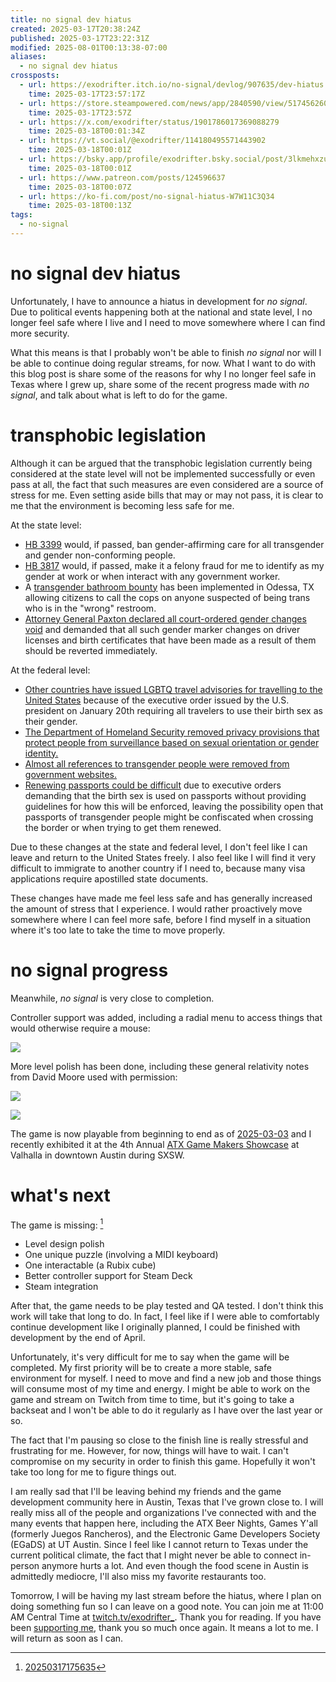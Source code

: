 ```yaml
---
title: no signal dev hiatus
created: 2025-03-17T20:38:24Z
published: 2025-03-17T23:22:31Z
modified: 2025-08-01T00:13:38-07:00
aliases:
  - no signal dev hiatus
crossposts:
  - url: https://exodrifter.itch.io/no-signal/devlog/907635/dev-hiatus
    time: 2025-03-17T23:57:17Z
  - url: https://store.steampowered.com/news/app/2840590/view/517456260517332616
    time: 2025-03-17T23:57Z
  - url: https://x.com/exodrifter/status/1901786017369088279
    time: 2025-03-18T00:01:34Z
  - url: https://vt.social/@exodrifter/114180495571443902
    time: 2025-03-18T00:01Z
  - url: https://bsky.app/profile/exodrifter.bsky.social/post/3lkmehxzuac2x
    time: 2025-03-18T00:01Z
  - url: https://www.patreon.com/posts/124596637
    time: 2025-03-18T00:07Z
  - url: https://ko-fi.com/post/no-signal-hiatus-W7W11C3Q34
    time: 2025-03-18T00:13Z
tags:
  - no-signal
---
```


# no signal dev hiatus

Unfortunately, I have to announce a hiatus in development for _no signal_. Due to political events happening both at the national and state level, I no longer feel safe where I live and I need to move somewhere where I can find more security.

What this means is that I probably won't be able to finish _no signal_ nor will I be able to continue doing regular streams, for now. What I want to do with this blog post is share some of the reasons for why I no longer feel safe in Texas where I grew up, share some of the recent progress made with _no signal_, and talk about what is left to do for the game.

# transphobic legislation

Although it can be argued that the transphobic legislation currently being considered at the state level will not be implemented successfully or even pass at all, the fact that such measures are even considered are a source of stress for me. Even setting aside bills that may or may not pass, it is clear to me that the environment is becoming less safe for me.

At the state level:
- [HB 3399](https://www.thepinknews.com/2025/02/28/texas-hb3399-trans-ban/) would, if passed, ban gender-affirming care for all transgender and gender non-conforming people.
- [HB 3817](https://www.erininthemorning.com/p/new-texas-bill-outright-criminalizes) would, if passed, make it a felony fraud for me to identify as my gender at work or when interact with any government worker.
- A [transgender bathroom bounty](https://www.erininthemorning.com/p/post-election-2024-anti-trans-risk) has been implemented in Odessa, TX allowing citizens to call the cops on anyone suspected of being trans who is in the "wrong" restroom.
- [Attorney General Paxton declared all court-ordered gender changes void](https://www.erininthemorning.com/p/texas-ag-paxton-declares-court-orders) and demanded that all such gender marker changes on driver licenses and birth certificates that have been made as a result of them should be reverted immediately.

At the federal level:
- [Other countries have issued LGBTQ travel advisories for travelling to the United States](https://www.erininthemorning.com/p/germany-interpride-issue-lgbtq-travel) because of the executive order issued by the U.S. president on January 20th requiring all travelers to use their birth sex as their gender.
- [The Department of Homeland Security removed privacy provisions that protect people from surveillance based on sexual orientation or gender identity.](https://www.erininthemorning.com/p/dhs-now-allows-for-surveillance-based)
- [Almost all references to transgender people were removed from government websites.](https://www.erininthemorning.com/p/nazis-burned-trans-books-to-usher)
- [Renewing passports could be difficult](https://www.erininthemorning.com/p/a-line-by-line-analysis-of-trumps) due to executive orders demanding that the birth sex is used on passports without providing guidelines for how this will be enforced, leaving the possibility open that passports of transgender people might be confiscated when crossing the border or when trying to get them renewed.

Due to these changes at the state and federal level, I don't feel like I can leave and return to the United States freely. I also feel like I will find it very difficult to immigrate to another country if I need to, because many visa applications require apostilled state documents.

These changes have made me feel less safe and has generally increased the amount of stress that I experience. I would rather proactively move somewhere where I can feel more safe, before I find myself in a situation where it's too late to take the time to move properly.

# no signal progress

Meanwhile, _no signal_ is very close to completion.

Controller support was added, including a radial menu to access things that would otherwise require a mouse:

![](20250317203824-radial_menu.png)

More level polish has been done, including these general relativity notes from David Moore used with permission:

![](20250317203824-notes.png)

![](20250317203824-office.png)

The game is now playable from beginning to end as of [2025-03-03](https://vods.exodrifter.space/2025/03/03/1704) and I recently exhibited it at the 4th Annual [ATX Game Makers Showcase](../notes/atx-game-makers-showcase.md) at Valhalla in downtown Austin during SXSW.

# what's next

The game is missing: [^1]
- Level design polish
- One unique puzzle (involving a MIDI keyboard)
- One interactable (a Rubix cube)
- Better controller support for Steam Deck
- Steam integration

After that, the game needs to be play tested and QA tested. I don't think this work will take that long to do. In fact, I feel like if I were able to comfortably continue development like I originally planned, I could be finished with development by the end of April.

Unfortunately, it's very difficult for me to say when the game will be completed. My first priority will be to create a more stable, safe environment for myself. I need to move and find a new job and those things will consume most of my time and energy. I might be able to work on the game and stream on Twitch from time to time, but it's going to take a backseat and I won't be able to do it regularly as I have over the last year or so.

The fact that I'm pausing so close to the finish line is really stressful and frustrating for me. However, for now, things will have to wait. I can't compromise on my security in order to finish this game. Hopefully it won't take too long for me to figure things out.

I am really sad that I'll be leaving behind my friends and the game development community here in Austin, Texas that I've grown close to. I will really miss all of the people and organizations I've connected with and the many events that happen here, including the ATX Beer Nights, Games Y'all (formerly Juegos Rancheros), and the Electronic Game Developers Society (EGaDS) at UT Austin. Since I feel like I cannot return to Texas under the current political climate, the fact that I might never be able to connect in-person anymore hurts a lot. And even though the food scene in Austin is admittedly mediocre, I'll also miss my favorite restaurants too.

Tomorrow, I will be having my last stream before the hiatus, where I plan on doing something fun so I can leave on a good note. You can join me at 11:00 AM Central Time at [twitch.tv/exodrifter_](https://www.twitch.tv/exodrifter_). Thank you for reading. If you have been [supporting me](../support.md), thank you so much once again. It means a lot to me. I will return as soon as I can.

[^1]: [20250317175635](../entries/20250317175635.md)
